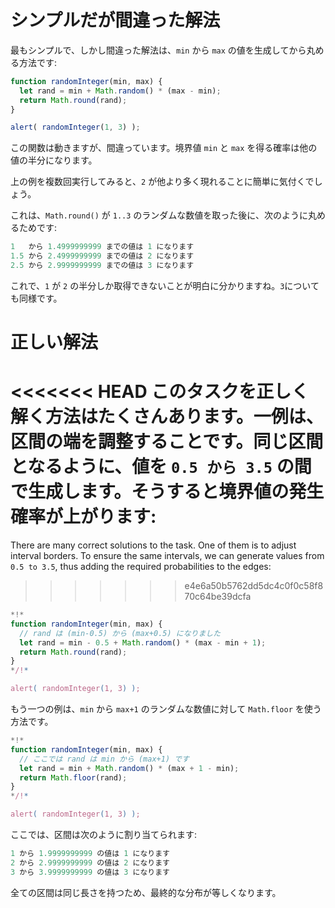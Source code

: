 # シンプルだが間違った解法

最もシンプルで、しかし間違った解法は、`min` から `max` の値を生成してから丸める方法です:

```js run
function randomInteger(min, max) {
  let rand = min + Math.random() * (max - min); 
  return Math.round(rand);
}

alert( randomInteger(1, 3) );
```

この関数は動きますが、間違っています。境界値 `min` と `max` を得る確率は他の値の半分になります。

上の例を複数回実行してみると、`2` が他より多く現れることに簡単に気付くでしょう。

これは、`Math.round()` が `1..3` のランダムな数値を取った後に、次のように丸めるためです:

```js no-beautify
1   から 1.4999999999 までの値は 1 になります
1.5 から 2.4999999999 までの値は 2 になります
2.5 から 2.9999999999 までの値は 3 になります
```

これで、`1` が `2` の半分しか取得できないことが明白に分かりますね。`3`についても同様です。

# 正しい解法

<<<<<<< HEAD
このタスクを正しく解く方法はたくさんあります。一例は、区間の端を調整することです。同じ区間となるように、値を `0.5 から 3.5` の間で生成します。そうすると境界値の発生確率が上がります:
=======
There are many correct solutions to the task. One of them is to adjust interval borders. To ensure the same intervals, we can generate values from `0.5 to 3.5`, thus adding the required probabilities to the edges:
>>>>>>> e4e6a50b5762dd5dc4c0f0c58f870c64be39dcfa

```js run
*!*
function randomInteger(min, max) {
  // rand は (min-0.5) から (max+0.5) になりました
  let rand = min - 0.5 + Math.random() * (max - min + 1);
  return Math.round(rand);
}
*/!*

alert( randomInteger(1, 3) );
```

もう一つの例は、`min` から `max+1` のランダムな数値に対して `Math.floor` を使う方法です。

```js run
*!*
function randomInteger(min, max) {
  // ここでは rand は min から (max+1) です
  let rand = min + Math.random() * (max + 1 - min);
  return Math.floor(rand);
}
*/!*

alert( randomInteger(1, 3) );
```

ここでは、区間は次のように割り当てられます:

```js no-beautify
1 から 1.9999999999 の値は 1 になります
2 から 2.9999999999 の値は 2 になります
3 から 3.9999999999 の値は 3 になります
```

全ての区間は同じ長さを持つため、最終的な分布が等しくなります。

